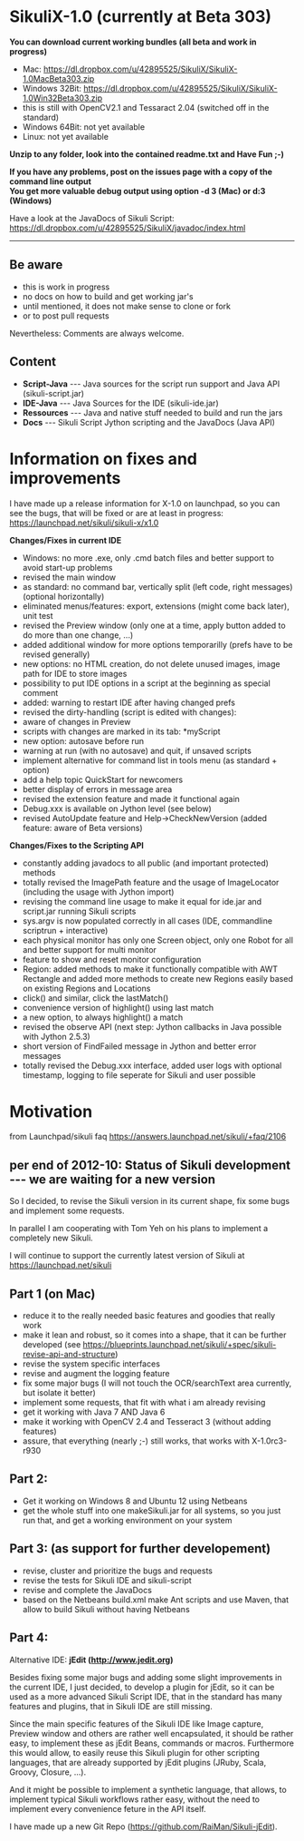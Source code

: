 SikuliX-1.0 (currently at Beta 303)
===========

**You can download current working bundles (all beta and work in progress)** 

- Mac: https://dl.dropbox.com/u/42895525/SikuliX/SikuliX-1.0MacBeta303.zip
- Windows 32Bit: https://dl.dropbox.com/u/42895525/SikuliX/SikuliX-1.0Win32Beta303.zip
 - this is still with OpenCV2.1 and Tessaract 2.04 (switched off in the standard)
- Windows 64Bit: not yet available
- Linux: not yet available

**Unzip to any folder, look into the contained readme.txt and Have Fun ;-)**

**If you have any problems, post on the issues page with a copy of the command line output**<br />
**You get more valuable debug output using option -d 3 (Mac) or d:3 (Windows)**

Have a look at the JavaDocs of Sikuli Script: https://dl.dropbox.com/u/42895525/SikuliX/javadoc/index.html

----------------------------

Be aware
---
- this is work in progress
- no docs on how to build and get working jar's
- until mentioned, it does not make sense to clone or fork
- or to post pull requests

Nevertheless: Comments are always welcome.

Content
-------
- **Script-Java** --- Java sources for the script run support and Java API (sikuli-script.jar)
- **IDE-Java** --- Java Sources for the IDE (sikuli-ide.jar)
- **Ressources** --- Java and native stuff needed to build and run the jars
- **Docs** --- Sikuli Script Jython scripting and the JavaDocs (Java API)

Information on fixes and improvements
=====================================

I have made up a release information for X-1.0 on launchpad, so you can see the bugs, that will be fixed or are at least in progress: https://launchpad.net/sikuli/sikuli-x/x1.0

**Changes/Fixes in current IDE**

- Windows: no more .exe, only .cmd batch files and better support to avoid start-up problems
- revised the main window
 - as standard: no command bar, vertically split (left code, right messages) (optional horizontally)
 - eliminated menus/features: export, extensions (might come back later), unit test
- revised the Preview window (only one at a time, apply button added to do more than one change, ...)
 - added additional window for more options temporarilly (prefs have to be revised generally)
 - new options: no HTML creation, do not delete unused images, image path for IDE to store images
 - possibility to put IDE options in a script at the beginning as special comment
 - added: warning to restart IDE after having changed prefs
- revised the dirty-handling (script is edited with changes):
 - aware of changes in Preview 
 - scripts with changes are marked in its tab: *myScript
 - new option: autosave before run
 - warning at run (with no autosave) and quit, if unsaved scripts
- implement alternative for command list in tools menu (as standard + option)
- add a help topic QuickStart for newcomers
- better display of errors in message area
- revised the extension feature and made it functional again
- Debug.xxx is available on Jython level (see below)
- revised AutoUpdate feature and Help->CheckNewVersion (added feature: aware of Beta versions)

**Changes/Fixes to the Scripting API**

- constantly adding javadocs to all public (and important protected) methods
- totally revised the ImagePath feature and the usage of ImageLocator (including the usage with Jython import)
- revising the command line usage to make it equal for ide.jar and script.jar running Sikuli scripts
- sys.argv is now populated correctly in all cases (IDE, commandline scriptrun + interactive)
- each physical monitor has only one Screen object, only one Robot for all and better support for multi monitor
- feature to show and reset monitor configuration
- Region: added methods to make it functionally compatible with AWT Rectangle and added more methods to create
new Regions easily based on existing Regions and Locations
- click() and similar, click the lastMatch()
- convenience version of highlight() using last match
- a new option, to always highlight() a match
- revised the observe API (next step: Jython callbacks in Java possible with Jython 2.5.3)
- short version of FindFailed message in Jython and better error messages
- totally revised the Debug.xxx interface, added user logs with optional timestamp, logging to file seperate for Sikuli and user possible

Motivation
==========
from Launchpad/sikuli faq https://answers.launchpad.net/sikuli/+faq/2106

per end of 2012-10: 
Status of Sikuli development --- we are waiting for a new version
---------------------------

So I decided, to revise the Sikuli version in its current shape, fix some bugs and implement some requests.

In parallel I am cooperating with Tom Yeh on his plans to implement a completely new Sikuli.

I will continue to support the currently latest version of Sikuli at https://launchpad.net/sikuli

Part 1 (on Mac)
---------------
- reduce it to the really needed basic features and goodies that really work
- make it lean and robust, so it comes into a shape, that it can be further developed
  (see https://blueprints.launchpad.net/sikuli/+spec/sikuli-revise-api-and-structure)
- revise the system specific interfaces
- revise and augment the logging feature
- fix some major bugs (I will not touch the OCR/searchText area currently, but isolate it better)
- implement some requests, that fit with what i am already revising
- get it working with Java 7 AND Java 6
- make it working with OpenCV 2.4 and Tesseract 3 (without adding features)
- assure, that everything (nearly ;-) still works, that works with X-1.0rc3-r930

Part 2:
-------
- Get it working on Windows 8 and Ubuntu 12 using Netbeans
- get the whole stuff into one makeSikuli.jar for all systems, so you just run that, and get a working environment on your system

Part 3: (as support for further developement)
-------
- revise, cluster and prioritize the bugs and requests
- revise the tests for Sikuli IDE and sikuli-script
- revise and complete the JavaDocs
- based on the Netbeans build.xml make Ant scripts and use Maven, that allow to build Sikuli without having Netbeans

Part 4:
-------
Alternative IDE: **jEdit (http://www.jedit.org)** 

Besides fixing some major bugs and adding some slight improvements in the current IDE, I just decided, to develop a plugin for jEdit, so it can be used as a more advanced Sikuli Script IDE, that in the standard has many features and plugins, that in Sikuli IDE are still missing. 

Since the main specific features of the Sikuli IDE like Image capture, Preview window and others are rather well encapsulated, it should be rather easy, to implement these as jEdit Beans, commands or macros. Furthermore this would allow, to easily reuse this Sikuli plugin for other scripting languages, that are already supported by jEdit plugins (JRuby, Scala, Groovy, Closure, ...). 

And it might be possible to implement a synthetic language, that allows, to implement typical Sikuli workflows rather easy, without the need to implement every convenience feture in the API itself.

I have made up a new Git Repo (https://github.com/RaiMan/Sikuli-jEdit).
